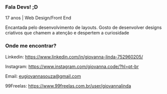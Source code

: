 
### Fala Devs! ;D 

<!--
**giovannalinda/giovannalinda** is a ✨ _special_ ✨ repository because its `README.md` (this file) appears on your GitHub profile.
-->
17 anos | Web Design/Front End

Encantada pelo desenvolvimento de layouts. Gosto de desenvolver designs criativos que chamem a atenção e despertem a curiosidade

### Onde me encontrar?

Linkedin: https://www.linkedin.com/in/giovanna-linda-752960205/

Instagram: https://www.instagram.com/giovanna.code/?hl=pt-br

Email: eugiovannasouza@gmail.com

99Freelas: https://www.99freelas.com.br/user/giovannalinda


